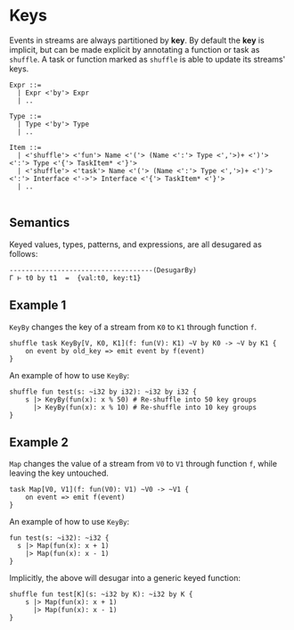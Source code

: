 # Keys

Events in streams are always partitioned by **key**. By default the **key** is implicit, but can be made explicit by annotating a function or task as `shuffle`. A task or function marked as `shuffle` is able to update its streams' keys.

<pre>
<code>Expr ::=
  | Expr <'by'> Expr
  | ..

Type ::=
  | Type <'by'> Type
  | ..

Item ::=
  | <'shuffle'> <'fun'> Name <'('> (Name <':'> Type <','>)+ <')'> <':'> Type <'{'> TaskItem* <'}'>
  | <'shuffle'> <'task'> Name <'('> (Name <':'> Type <','>)+ <')'> <':'> Interface <'->'> Interface <'{'> TaskItem* <'}'>
  | ..
</code>
</pre>

## Semantics

Keyed values, types, patterns, and expressions, are all desugared as follows:

```text
------------------------------------(DesugarBy)
Γ ⊢ t0 by t1  =  {val:t0, key:t1}
```

## Example 1

`KeyBy` changes the key of a stream from `K0` to `K1` through function `f`.

```text
shuffle task KeyBy[V, K0, K1](f: fun(V): K1) ~V by K0 -> ~V by K1 {
    on event by old_key => emit event by f(event)
}
```

An example of how to use `KeyBy`:

```text
shuffle fun test(s: ~i32 by i32): ~i32 by i32 {
    s |> KeyBy(fun(x): x % 50) # Re-shuffle into 50 key groups
      |> KeyBy(fun(x): x % 10) # Re-shuffle into 10 key groups
}
```

## Example 2

`Map` changes the value of a stream from `V0` to `V1` through function `f`, while leaving the key untouched.

```text
task Map[V0, V1](f: fun(V0): V1) ~V0 -> ~V1 {
    on event => emit f(event)
}
```

An example of how to use `KeyBy`:

```text
fun test(s: ~i32): ~i32 {
  s |> Map(fun(x): x + 1)
    |> Map(fun(x): x - 1)
}
```

Implicitly, the above will desugar into a generic keyed function:

```text
shuffle fun test[K](s: ~i32 by K): ~i32 by K {
    s |> Map(fun(x): x + 1)
      |> Map(fun(x): x - 1)
}
```
